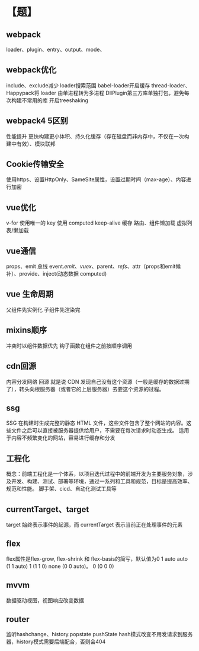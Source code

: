 # 【题】
## webpack
loader、plugin、entry、output、mode、

## webpack优化
include、exclude减少 loader搜索范围
babel-loader开启缓存
thread-loader、Happypack将 loader 由单进程转为多进程
DllPlugin第三方库单独打包，避免每次构建不常用的库
开启treeshaking

## webpack4 5区别
性能提升 更快构建更小体积、持久化缓存（存在磁盘而非内存中，不仅在一次构建中有效）、模块联邦

## Cookie传输安全
使用https、设置HttpOnly、SameSite属性，设置过期时间（max-age）、内容进行加密

## vue优化
v-for 使用唯一的 key
使用 computed
keep-alive 缓存
路由、组件懒加载
虚拟列表/懒加载

## vue通信
props、emit
总线 event.$emit、vuex、$parent、$refs、$attr（props和emit候补）、provide、inject(动态数据 computed)

## vue 生命周期 
父组件先实例化
子组件先渲染完

## mixins顺序
冲突时以组件数据优先
钩子函数在组件之前按顺序调用

## cdn回源
内容分发网络
回源 就是说 CDN 发现自己没有这个资源（一般是缓存的数据过期了），转头向根服务器（或者它的上层服务器）去要这个资源的过程。

## ssg
SSG 在构建时生成完整的静态 HTML 文件，这些文件包含了整个网站的内容。这些文件之后可以直接被服务器提供给用户，不需要在每次请求时动态生成。 适用于内容不频繁变化的网站，容易进行缓存和分发

## 工程化
概念：前端工程化是一个体系，以项目迭代过程中的前端开发为主要服务对象，涉及开发、构建、测试、部署等环境，通过一系列和工具和规范，目标是提高效率、规范和性能。 脚手架、cicd、自动化测试工具等

## currentTarget、target
target 始终表示事件的起源，而 currentTarget 表示当前正在处理事件的元素

## flex
flex属性是flex-grow, flex-shrink 和 flex-basis的简写，默认值为0 1 auto
auto (1 1 auto)
1 (1 1 0)
none (0 0 auto)。
0 (0 0 0)

## mvvm
数据驱动视图，视图响应改变数据

## router
监听hashchange、history.popstate pushState
hash模式改变不用发请求到服务器，history模式需要后端配合，否则会404